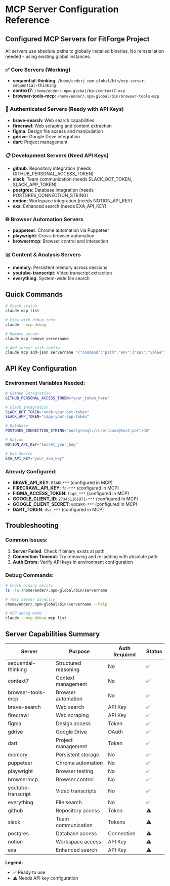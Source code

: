 # MCP Server Configuration Reference

## Configured MCP Servers for FitForge Project

All servers use absolute paths to globally installed binaries. No reinstallation needed - using existing global instances.

### ✅ Core Servers (Working)
- **sequential-thinking**: `/home/ender/.npm-global/bin/mcp-server-sequential-thinking`
- **context7**: `/home/ender/.npm-global/bin/context7-mcp`
- **browser-tools-mcp**: `/home/ender/.npm-global/bin/browser-tools-mcp`

### 🔑 Authenticated Servers (Ready with API Keys)
- **brave-search**: Web search capabilities
- **firecrawl**: Web scraping and content extraction
- **figma**: Design file access and manipulation
- **gdrive**: Google Drive integration
- **dart**: Project management

### 📋 Development Servers (Need API Keys)
- **github**: Repository integration (needs GITHUB_PERSONAL_ACCESS_TOKEN)
- **slack**: Team communication (needs SLACK_BOT_TOKEN, SLACK_APP_TOKEN)
- **postgres**: Database integration (needs POSTGRES_CONNECTION_STRING)
- **notion**: Workspace integration (needs NOTION_API_KEY)
- **exa**: Enhanced search (needs EXA_API_KEY)

### 🌐 Browser Automation Servers
- **puppeteer**: Chrome automation via Puppeteer
- **playwright**: Cross-browser automation
- **browsermcp**: Browser control and interaction

### 📊 Content & Analysis Servers
- **memory**: Persistent memory across sessions
- **youtube-transcript**: Video transcript extraction
- **everything**: System-wide file search

## Quick Commands

```bash
# Check status
claude mcp list

# View with debug info
claude --mcp-debug

# Remove server
claude mcp remove servername

# Add server with config
claude mcp add-json servername '{"command":"path","env":{"KEY":"value"}}'
```

## API Key Configuration

### Environment Variables Needed:
```bash
# GitHub Integration
GITHUB_PERSONAL_ACCESS_TOKEN="your_token_here"

# Slack Integration  
SLACK_BOT_TOKEN="xoxb-your-bot-token"
SLACK_APP_TOKEN="xapp-your-app-token"

# Database
POSTGRES_CONNECTION_STRING="postgresql://user:pass@host:port/db"

# Notion
NOTION_API_KEY="secret_your_key"

# Exa Search
EXA_API_KEY="your_exa_key"
```

### Already Configured:
- **BRAVE_API_KEY**: `BSAKL***` (configured in MCP)
- **FIRECRAWL_API_KEY**: `fc-***` (configured in MCP)
- **FIGMA_ACCESS_TOKEN**: `figd_***` (configured in MCP)
- **GOOGLE_CLIENT_ID**: `273451161971-***` (configured in MCP)
- **GOOGLE_CLIENT_SECRET**: `GOCSPX-***` (configured in MCP)
- **DART_TOKEN**: `dsa_***` (configured in MCP)

## Troubleshooting

### Common Issues:
1. **Server Failed**: Check if binary exists at path
2. **Connection Timeout**: Try removing and re-adding with absolute path
3. **Auth Errors**: Verify API keys in environment configuration

### Debug Commands:
```bash
# Check binary exists
ls -la /home/ender/.npm-global/bin/servername

# Test server directly
/home/ender/.npm-global/bin/servername --help

# MCP debug mode
claude --mcp-debug mcp list
```

## Server Capabilities Summary

| Server | Purpose | Auth Required | Status |
|--------|---------|---------------|--------|
| sequential-thinking | Structured reasoning | No | ✅ |
| context7 | Context management | No | ✅ |
| browser-tools-mcp | Browser automation | No | ✅ |
| brave-search | Web search | API Key | ✅ |
| firecrawl | Web scraping | API Key | ✅ |
| figma | Design access | Token | ✅ |
| gdrive | Google Drive | OAuth | ✅ |
| dart | Project management | Token | ✅ |
| memory | Persistent storage | No | ✅ |
| puppeteer | Chrome automation | No | ✅ |
| playwright | Browser testing | No | ✅ |
| browsermcp | Browser control | No | ✅ |
| youtube-transcript | Video transcripts | No | ✅ |
| everything | File search | No | ✅ |
| github | Repository access | Token | ⚠️ |
| slack | Team communication | Tokens | ⚠️ |
| postgres | Database access | Connection | ⚠️ |
| notion | Workspace access | API Key | ⚠️ |
| exa | Enhanced search | API Key | ⚠️ |

**Legend:**
- ✅ Ready to use
- ⚠️ Needs API key configuration